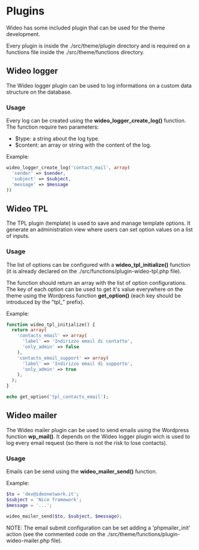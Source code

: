 # Plugins

Wideo has some included plugin that can be used for the theme development.

Every plugin is inside the ./src/theme/plugin directory and is required on a functions file inside the ./src/theme/functions directory.

## Wideo logger

The Wideo logger plugin can be used to log informations on a custom data structure on the database.

### Usage

Every log can be created using the <b>wideo_logger_create_log()</b> function. The function require two parameters:

- $type: a string about the log type.
- $content: an array or string with the content of the log.

Example:

```php
wideo_logger_create_log('contact_mail', array(
  'sender' => $sender,
  'subject' => $subject,
  'message' => $message
))
```

## Wideo TPL

The TPL plugin (template) is used to save and manage template options.
It generate an administration view where users can set option values on a list of inputs.

### Usage

The list of options can be configured with a <b>wideo_tpl_initialize()</b> function (it is already declared on the ./src/functions/plugin-wideo-tpl.php file).

The function should return an array with the list of option configurations. The key of each option can be used to get it's value everywhere on the theme using the Wordpress function <b>get_option()</b> (each key should be introduced by the "tpl_" prefix).


Example:

```php
function wideo_tpl_initialize() {
  return array(
    'contacts_email' => array(
      'label' => 'Indirizzo email di contatto',
      'only_admin' => false
    ),
    'contacts_email_support' => array(
      'label' => 'Indirizzo email di supporto',
      'only_admin' => true
    ),
  );
}

echo get_option('tpl_contacts_email');
```

## Wideo mailer

The Wideo mailer plugin can be used to send emails using the Wordpress function <b>wp_mail()</b>. It depends on the Wideo logger plugin wich is used to log every email request (so there is not the risk to lose contacts).

### Usage

Emails can be send using the <b>wideo_mailer_send()</b> function.

Example:

```php
$to = 'dev@ideonetwork.it';
$subject = 'Nice framework';
$message = '...';

wideo_mailer_send($to, $subject, $message);
```

NOTE: The email submit configuration can be set adding a 'phpmailer_init' action (see the commented code on the ./src/theme/functions/plugin-wideo-mailer.php file).
